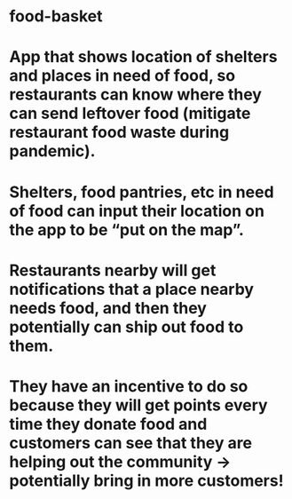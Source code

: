 # food-basket

# App that shows location of shelters and places in need of food, so restaurants can know where they can send leftover food (mitigate restaurant food waste during pandemic).
# Shelters, food pantries, etc in need of food can input their location on the app to be “put on the map”.
# Restaurants nearby will get notifications that a place nearby needs food, and then they potentially can ship out food to them.
# They have an incentive to do so because they will get points every time they donate food and customers can see that they are helping out the community → potentially bring in more customers!


